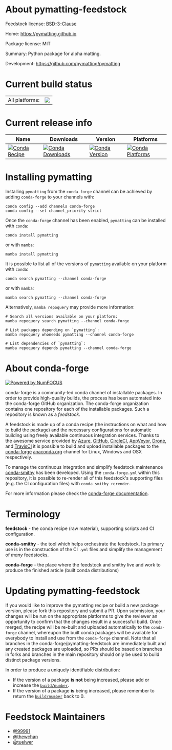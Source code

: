 About pymatting-feedstock
=========================

Feedstock license: [BSD-3-Clause](https://github.com/conda-forge/pymatting-feedstock/blob/main/LICENSE.txt)

Home: https://pymatting.github.io

Package license: MIT

Summary: Python package for alpha matting.

Development: https://github.com/pymatting/pymatting

Current build status
====================


<table><tr><td>All platforms:</td>
    <td>
      <a href="https://dev.azure.com/conda-forge/feedstock-builds/_build/latest?definitionId=16539&branchName=main">
        <img src="https://dev.azure.com/conda-forge/feedstock-builds/_apis/build/status/pymatting-feedstock?branchName=main">
      </a>
    </td>
  </tr>
</table>

Current release info
====================

| Name | Downloads | Version | Platforms |
| --- | --- | --- | --- |
| [![Conda Recipe](https://img.shields.io/badge/recipe-pymatting-green.svg)](https://anaconda.org/conda-forge/pymatting) | [![Conda Downloads](https://img.shields.io/conda/dn/conda-forge/pymatting.svg)](https://anaconda.org/conda-forge/pymatting) | [![Conda Version](https://img.shields.io/conda/vn/conda-forge/pymatting.svg)](https://anaconda.org/conda-forge/pymatting) | [![Conda Platforms](https://img.shields.io/conda/pn/conda-forge/pymatting.svg)](https://anaconda.org/conda-forge/pymatting) |

Installing pymatting
====================

Installing `pymatting` from the `conda-forge` channel can be achieved by adding `conda-forge` to your channels with:

```
conda config --add channels conda-forge
conda config --set channel_priority strict
```

Once the `conda-forge` channel has been enabled, `pymatting` can be installed with `conda`:

```
conda install pymatting
```

or with `mamba`:

```
mamba install pymatting
```

It is possible to list all of the versions of `pymatting` available on your platform with `conda`:

```
conda search pymatting --channel conda-forge
```

or with `mamba`:

```
mamba search pymatting --channel conda-forge
```

Alternatively, `mamba repoquery` may provide more information:

```
# Search all versions available on your platform:
mamba repoquery search pymatting --channel conda-forge

# List packages depending on `pymatting`:
mamba repoquery whoneeds pymatting --channel conda-forge

# List dependencies of `pymatting`:
mamba repoquery depends pymatting --channel conda-forge
```


About conda-forge
=================

[![Powered by
NumFOCUS](https://img.shields.io/badge/powered%20by-NumFOCUS-orange.svg?style=flat&colorA=E1523D&colorB=007D8A)](https://numfocus.org)

conda-forge is a community-led conda channel of installable packages.
In order to provide high-quality builds, the process has been automated into the
conda-forge GitHub organization. The conda-forge organization contains one repository
for each of the installable packages. Such a repository is known as a *feedstock*.

A feedstock is made up of a conda recipe (the instructions on what and how to build
the package) and the necessary configurations for automatic building using freely
available continuous integration services. Thanks to the awesome service provided by
[Azure](https://azure.microsoft.com/en-us/services/devops/), [GitHub](https://github.com/),
[CircleCI](https://circleci.com/), [AppVeyor](https://www.appveyor.com/),
[Drone](https://cloud.drone.io/welcome), and [TravisCI](https://travis-ci.com/)
it is possible to build and upload installable packages to the
[conda-forge](https://anaconda.org/conda-forge) [anaconda.org](https://anaconda.org/)
channel for Linux, Windows and OSX respectively.

To manage the continuous integration and simplify feedstock maintenance
[conda-smithy](https://github.com/conda-forge/conda-smithy) has been developed.
Using the ``conda-forge.yml`` within this repository, it is possible to re-render all of
this feedstock's supporting files (e.g. the CI configuration files) with ``conda smithy rerender``.

For more information please check the [conda-forge documentation](https://conda-forge.org/docs/).

Terminology
===========

**feedstock** - the conda recipe (raw material), supporting scripts and CI configuration.

**conda-smithy** - the tool which helps orchestrate the feedstock.
                   Its primary use is in the construction of the CI ``.yml`` files
                   and simplify the management of *many* feedstocks.

**conda-forge** - the place where the feedstock and smithy live and work to
                  produce the finished article (built conda distributions)


Updating pymatting-feedstock
============================

If you would like to improve the pymatting recipe or build a new
package version, please fork this repository and submit a PR. Upon submission,
your changes will be run on the appropriate platforms to give the reviewer an
opportunity to confirm that the changes result in a successful build. Once
merged, the recipe will be re-built and uploaded automatically to the
`conda-forge` channel, whereupon the built conda packages will be available for
everybody to install and use from the `conda-forge` channel.
Note that all branches in the conda-forge/pymatting-feedstock are
immediately built and any created packages are uploaded, so PRs should be based
on branches in forks and branches in the main repository should only be used to
build distinct package versions.

In order to produce a uniquely identifiable distribution:
 * If the version of a package **is not** being increased, please add or increase
   the [``build/number``](https://docs.conda.io/projects/conda-build/en/latest/resources/define-metadata.html#build-number-and-string).
 * If the version of a package **is** being increased, please remember to return
   the [``build/number``](https://docs.conda.io/projects/conda-build/en/latest/resources/define-metadata.html#build-number-and-string)
   back to 0.

Feedstock Maintainers
=====================

* [@99991](https://github.com/99991/)
* [@thewchan](https://github.com/thewchan/)
* [@tuelwer](https://github.com/tuelwer/)

